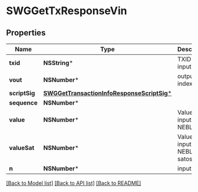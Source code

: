 # SWGGetTxResponseVin

## Properties
Name | Type | Description | Notes
------------ | ------------- | ------------- | -------------
**txid** | **NSString*** | TXID of the input | [optional] 
**vout** | **NSNumber*** | output index | [optional] 
**scriptSig** | [**SWGGetTransactionInfoResponseScriptSig***](SWGGetTransactionInfoResponseScriptSig.md) |  | [optional] 
**sequence** | **NSNumber*** |  | [optional] 
**value** | **NSNumber*** | Value of input in NEBL | [optional] 
**valueSat** | **NSNumber*** | Value of input in NEBL satoshi | [optional] 
**n** | **NSNumber*** | input index | [optional] 

[[Back to Model list]](../README.md#documentation-for-models) [[Back to API list]](../README.md#documentation-for-api-endpoints) [[Back to README]](../README.md)


